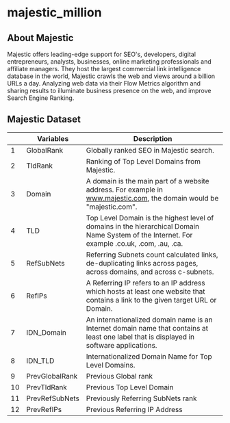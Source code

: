 # majestic_million

## About Majestic

Majestic offers leading-edge support for SEO's, developers, digital entrepreneurs, analysts, businesses, online marketing professionals and affiliate managers. They host the largest commercial link intelligence database in the world, Majestic crawls the web and views around a billion URLs a day. Analyzing web data via their Flow Metrics algorithm and sharing results to illuminate business presence on the web, and improve Search Engine Ranking.


## Majestic Dataset

|     | Variables | Description |
| --- | ----------- | ----------- |
|   1 | GlobalRank   | Globally ranked SEO in Majestic search. |
|   2 | TldRank        | Ranking of Top Level Domains from Majestic. |
|   3 | Domain    | A domain is the main part of a website address. For example in www.majestic.com, the domain would be "majestic.com".  |
|   4 | TLD  | Top Level Domain is the highest level of domains in the hierarchical Domain Name System of the Internet. For example .co.uk, .com, .au, .ca. |
|   5 | RefSubNets | Referring Subnets count calculated links, de-duplicating links across pages, across domains, and across c-subnets. |
|   6 | RefIPs  | A Referring IP refers to an IP address which hosts at least one website that contains a link to the given target URL or Domain. |
|   7 | IDN_Domain     | An internationalized domain name is an Internet domain name that contains at least one label that is displayed in software applications. |
|   8 | IDN_TLD  | Internationalized Domain Name for Top Level Domains. |
|   9 | PrevGlobalRank         | Previous Global rank |
|  10 | PrevTldRank | Previous Top Level Domain |
|  11 | PrevRefSubNets  | Previously Referring SubNets rank |
|  12 | PrevRefIPs   | Previous Referring IP Address |
